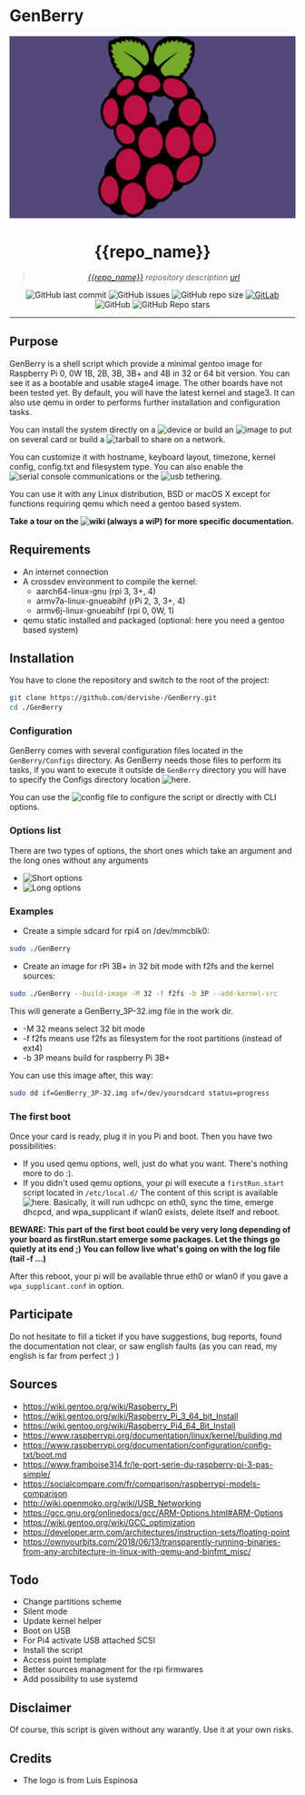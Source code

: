 # GenBerry
<div align="center">
  <img width="720" height="320" src="Medias/GenBerry.jpg">

# **{{repo_name}}**
   
> *[*{{repo_name}}*](https://github.com/ConnerWill/{{repo_name}}) repository description [url](https://github.com)*
   
![GitHub last commit](https://img.shields.io/github/last-commit/ConnerWill/{{repo_name}})
![GitHub issues](https://img.shields.io/github/issues-raw/ConnerWill/{{repo_name}})
![GitHub repo size](https://img.shields.io/github/repo-size/ConnerWill/{{repo_name}})
[![GitLab](https://img.shields.io/static/v1?label=gitlab&logo=gitlab&color=E24329&message=mirrored)](https://gitlab.com/ConnerWill/{{repo_name}})
![GitHub](https://img.shields.io/github/license/ConnerWill/{{repo_name}})
![GitHub Repo stars](https://img.shields.io/github/stars/ConnerWill/{{repo_name}}?style=social)

---
</div>

## Purpose

GenBerry is a shell script which provide a minimal gentoo image for Raspberry Pi 0, 
0W 1B, 2B, 3B, 3B+ and 4B in 32 or 64 bit version. You can see it as a
bootable and usable stage4 image. The other boards have not been tested yet.
By default, you will have the latest kernel and stage3. 
It can also use qemu in order to performs further installation and configuration 
tasks.

You can install the system directly on a ![device](../../wiki/Several-ways-to-build-the-system#use-a-device) 
or build an ![image](../../wiki/Several-ways-to-build-the-system#create-an-image-to-burn) 
to put on several card or build a ![tarball](../../wiki/Several-ways-to-build-the-system#create-a-tarball) 
to share on a network.

You can customize it with hostname, keyboard layout, timezone, kernel config, 
config.txt and filesystem type. You can also enable the 
![serial console](../../wiki/Networking#serial-console) communications or 
the ![usb tethering](../../wiki/Networking#usb-tethering).

You can use it with any Linux distribution, BSD or macOS X except for functions 
requiring qemu which need a gentoo based system.

**Take a tour on the ![wiki](../../wiki) (always a wiP) for more specific documentation.**


## Requirements

* An internet connection
* A crossdev environment to compile the kernel:
    * aarch64-linux-gnu (rpi 3, 3+, 4)
    * armv7a-linux-gnueabihf (rPi 2, 3, 3+, 4)
    * armv6j-linux-gnueabihf (rpi 0, 0W, 1)
* qemu static installed and packaged (optional: here you need a gentoo based system)


## Installation

You have to clone the repository and switch to the root of the project:
```bash
git clone https://github.com/dervishe-/GenBerry.git
cd ./GenBerry
```


### Configuration

GenBerry comes with several configuration files located in the `GenBerry/Configs` 
directory. As GenBerry needs those files to perform its tasks, if you want to execute 
it outside de `GenBerry` directory you will have to specify the Configs directory location
![here](./GenBerry#L13).

You can use the ![config file](./Configs/GenBerry.cfg) to configure the script 
or directly with CLI options.

### Options list

There are two types of options, the short ones which take an argument and the long 
ones without any arguments
* ![Short options](../../wiki/Options#short-options)
* ![Long options](../../wiki/Options#long-options)

### Examples

* Create a simple sdcard for rpi4 on /dev/mmcblk0:
```bash
sudo ./GenBerry
```
* Create an image for rPi 3B+ in 32 bit mode with f2fs and the kernel sources:
```bash
sudo ./GenBerry --build-image -M 32 -f f2fs -b 3P --add-kernel-src
```
This will generate a GenBerry_3P-32.img file in the work dir. 
* -M 32 means select 32 bit mode
* -f f2fs means use f2fs as filesystem for the root partitions (instead of ext4)
* -b 3P means build for raspberry Pi 3B+

You can use this image after, this way:
```bash
sudo dd if=GenBerry_3P-32.img of=/dev/yoursdcard status=progress
```

### The first boot

Once your card is ready, plug it in you Pi and boot. Then you have two possibilities:
* If you used qemu options, well, just do what you want. There's nothing more to do :). 
* If you didn't used qemu options,  your pi will execute a `firstRun.start` script 
located in `/etc/local.d/`
The content of this script is available ![`here`](./Configs/firstRun.start).
Basically, it will run udhcpc on eth0, sync the time, emerge dhcpcd, and wpa_supplicant 
if wlan0 exists, delete itself and reboot.

**BEWARE: This part of the first boot could be very very long depending of your 
board as firstRun.start emerge some packages. Let the things go quietly at its end
;) You can follow live what's going on with the log file (tail -f ...)** 

After this reboot, your pi will be available thrue eth0 or wlan0 if you gave a 
`wpa_supplicant.conf` in option.

## Participate

Do not hesitate to fill a ticket if you have suggestions, bug reports, found the 
documentation not clear, or saw english faults (as you can read, my english is 
far from perfect ;) )


## Sources

* https://wiki.gentoo.org/wiki/Raspberry_Pi
* https://wiki.gentoo.org/wiki/Raspberry_Pi_3_64_bit_Install
* https://wiki.gentoo.org/wiki/Raspberry_Pi4_64_Bit_Install
* https://www.raspberrypi.org/documentation/linux/kernel/building.md
* https://www.raspberrypi.org/documentation/configuration/config-txt/boot.md
* https://www.framboise314.fr/le-port-serie-du-raspberry-pi-3-pas-simple/
* https://socialcompare.com/fr/comparison/raspberrypi-models-comparison
* http://wiki.openmoko.org/wiki/USB_Networking
* https://gcc.gnu.org/onlinedocs/gcc/ARM-Options.html#ARM-Options
* https://wiki.gentoo.org/wiki/GCC_optimization
* https://developer.arm.com/architectures/instruction-sets/floating-point
* https://ownyourbits.com/2018/06/13/transparently-running-binaries-from-any-architecture-in-linux-with-qemu-and-binfmt_misc/


## Todo

* Change partitions scheme
* Silent mode
* Update kernel helper
* Boot on USB
* For Pi4 activate USB attached SCSI
* Install the script
* Access point template
* Better sources managment for the rpi firmwares
* Add possibility to use systemd


## Disclaimer

Of course, this script is given without any warantly. Use it at your own risks.


## Credits

* The logo is from Luis Espinosa
